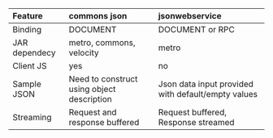 | **Feature** | **commons json** | **jsonwebservice** |
|:------------|:-----------------|:-------------------|
|Binding  | DOCUMENT     | DOCUMENT or RPC|
|JAR dependecy| metro, commons, velocity| metro|
|Client JS| yes|no|
|Sample JSON| Need to construct using object description| Json data input provided with default/empty values|
|Streaming | Request and response buffered | Request buffered, Response streamed|